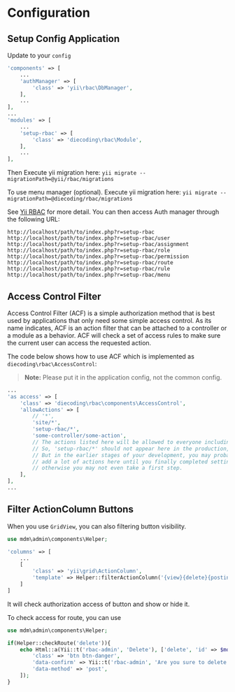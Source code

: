 # Configuration

## Setup Config Application

Update to your `config`

```php
'components' => [
    ...
    'authManager' => [
        'class' => 'yii\rbac\DbManager',
    ],
    ...
],
...
'modules' => [
    ...
    'setup-rbac' => [
        'class' => 'diecoding\rbac\Module',
    ],
    ...
],
```

Then Execute yii migration here: `yii migrate --migrationPath=@yii/rbac/migrations`

To use menu manager (optional). Execute yii migration here: `yii migrate --migrationPath=@diecoding/rbac/migrations`

See [Yii RBAC](http://www.yiiframework.com/doc-2.0/guide-security-authorization.html#role-based-access-control-rbac) for more detail. You can then access Auth manager through the following URL:

```
http://localhost/path/to/index.php?r=setup-rbac
http://localhost/path/to/index.php?r=setup-rbac/user
http://localhost/path/to/index.php?r=setup-rbac/assignment
http://localhost/path/to/index.php?r=setup-rbac/role
http://localhost/path/to/index.php?r=setup-rbac/permission
http://localhost/path/to/index.php?r=setup-rbac/route
http://localhost/path/to/index.php?r=setup-rbac/rule
http://localhost/path/to/index.php?r=setup-rbac/menu
```

## Access Control Filter

Access Control Filter (ACF) is a simple authorization method that is best used by applications that only need some simple access control.
As its name indicates, ACF is an action filter that can be attached to a controller or a module as a behavior.
ACF will check a set of access rules to make sure the current user can access the requested action.

The code below shows how to use ACF which is implemented as `diecoding\rbac\AccessControl`:

> **Note:** Please put it in the application config, not the common config.

```php
...
'as access' => [
    'class' => 'diecoding\rbac\components\AccessControl',
    'allowActions' => [
        // '*',
        'site/*',
        'setup-rbac/*',
        'some-controller/some-action',
        // The actions listed here will be allowed to everyone including guests.
        // So, 'setup-rbac/*' should not appear here in the production, of course.
        // But in the earlier stages of your development, you may probably want to
        // add a lot of actions here until you finally completed setting up rbac,
        // otherwise you may not even take a first step.
    ],
],
...
```

## Filter ActionColumn Buttons

When you use `GridView`, you can also filtering button visibility.

```php
use mdm\admin\components\Helper;

'columns' => [
    ...
    [
        'class' => 'yii\grid\ActionColumn',
        'template' => Helper::filterActionColumn('{view}{delete}{posting}'),
    ]
]
```

It will check authorization access of button and show or hide it.

To check access for route, you can use

```php
use mdm\admin\components\Helper;

if(Helper::checkRoute('delete')){
    echo Html::a(Yii::t('rbac-admin', 'Delete'), ['delete', 'id' => $model->name], [
        'class' => 'btn btn-danger',
        'data-confirm' => Yii::t('rbac-admin', 'Are you sure to delete this item?'),
        'data-method' => 'post',
    ]);
}

```
